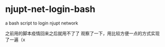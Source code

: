 # njupt-net-login-bash
a bash script to login njupt network

之前用的脚本疫情回来之后就用不了了
观察了一下，用比较方便一点的方式实现了一遍（x
